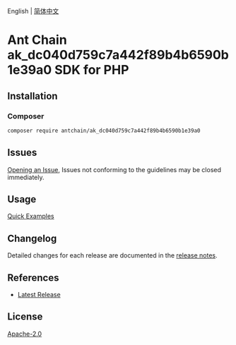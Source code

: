 English | [简体中文](README-CN.md)

# Ant Chain ak_dc040d759c7a442f89b4b6590b1e39a0 SDK for PHP

## Installation

### Composer

```bash
composer require antchain/ak_dc040d759c7a442f89b4b6590b1e39a0
```

## Issues

[Opening an Issue](https://github.com/alipay/antchain-openapi-prod-sdk/issues/new), Issues not conforming to the guidelines may be closed immediately.

## Usage

[Quick Examples](https://github.com/alipay/antchain-openapi-prod-sdk/blob/master/docs/0-Examples-EN.md#quick-examples)

## Changelog

Detailed changes for each release are documented in the [release notes](./ChangeLog.txt).

## References

* [Latest Release](https://github.com/antchain-openapi-sdk-php)

## License

[Apache-2.0](http://www.apache.org/licenses/LICENSE-2.0)
